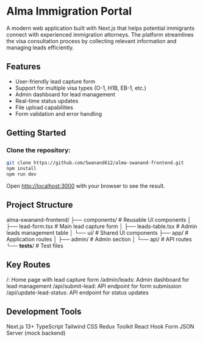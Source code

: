 # Alma Immigration Portal

A modern web application built with Next.js that helps potential immigrants connect with experienced immigration attorneys. The platform streamlines the visa consultation process by collecting relevant information and managing leads efficiently.

## Features

- User-friendly lead capture form
- Support for multiple visa types (O-1, H1B, EB-1, etc.)
- Admin dashboard for lead management
- Real-time status updates
- File upload capabilities
- Form validation and error handling

## Getting Started

### Clone the repository:

```bash
git clone https://github.com/Swanand612/alma-swanand-frontend.git
npm install
npm run dev
```

Open [http://localhost:3000](http://localhost:3000) with your browser to see the result.

## Project Structure

alma-swanand-frontend/
├── components/ # Reusable UI components
│ ├── lead-form.tsx # Main lead capture form
│ ├── leads-table.tsx # Admin leads management table
│ └── ui/ # Shared UI components
├── app/ # Application routes
│ ├── admin/ # Admin section
│ └── api/ # API routes
└── **tests**/ # Test files

## Key Routes

/: Home page with lead capture form
/admin/leads: Admin dashboard for lead management
/api/submit-lead: API endpoint for form submission
/api/update-lead-status: API endpoint for status updates

## Development Tools

Next.js 13+
TypeScript
Tailwind CSS
Redux Toolkit
React Hook Form
JSON Server (mock backend)
